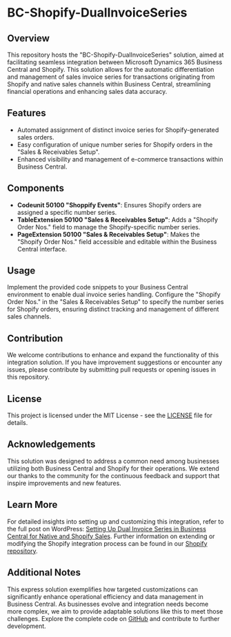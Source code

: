 # BC-Shopify-DualInvoiceSeries

## Overview
This repository hosts the "BC-Shopify-DualInvoiceSeries" solution, aimed at facilitating seamless integration between Microsoft Dynamics 365 Business Central and Shopify. This solution allows for the automatic differentiation and management of sales invoice series for transactions originating from Shopify and native sales channels within Business Central, streamlining financial operations and enhancing sales data accuracy.

## Features
- Automated assignment of distinct invoice series for Shopify-generated sales orders.
- Easy configuration of unique number series for Shopify orders in the "Sales & Receivables Setup".
- Enhanced visibility and management of e-commerce transactions within Business Central.

## Components
- **Codeunit 50100 "Shoppify Events"**: Ensures Shopify orders are assigned a specific number series.
- **TableExtension 50100 "Sales & Receivables Setup"**: Adds a "Shopify Order Nos." field to manage the Shopify-specific number series.
- **PageExtension 50100 "Sales & Receivables Setup"**: Makes the "Shopify Order Nos." field accessible and editable within the Business Central interface.

## Usage
Implement the provided code snippets to your Business Central environment to enable dual invoice series handling. Configure the "Shopify Order Nos." in the "Sales & Receivables Setup" to specify the number series for Shopify orders, ensuring distinct tracking and management of different sales channels.

## Contribution
We welcome contributions to enhance and expand the functionality of this integration solution. If you have improvement suggestions or encounter any issues, please contribute by submitting pull requests or opening issues in this repository.

## License
This project is licensed under the MIT License - see the [LICENSE](LICENSE.md) file for details.

## Acknowledgements
This solution was designed to address a common need among businesses utilizing both Business Central and Shopify for their operations. We extend our thanks to the community for the continuous feedback and support that inspire improvements and new features.

## Learn More
For detailed insights into setting up and customizing this integration, refer to the full post on WordPress: [Setting Up Dual Invoice Series in Business Central for Native and Shopify Sales](https://ivansingleton.dev/setting-up-dual-invoice-series-in-business-central-for-native-and-shopify-sales/). Further information on extending or modifying the Shopify integration process can be found in our [Shopify repository](https://github.com/microsoft/ALAppExtensions/tree/main/Apps/W1/Shopify).

## Additional Notes
This express solution exemplifies how targeted customizations can significantly enhance operational efficiency and data management in Business Central. As businesses evolve and integration needs become more complex, we aim to provide adaptable solutions like this to meet those challenges. Explore the complete code on [GitHub](https://github.com/ivanrlg/BC-DualInvoiceSeries) and contribute to further development.
